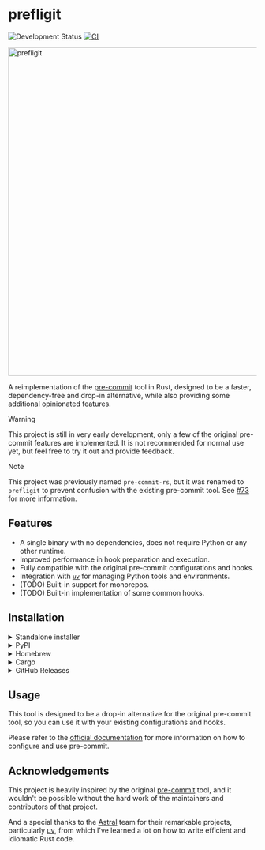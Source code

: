 # prefligit

![Development Status](https://img.shields.io/badge/Development-Early_Stage-yellowgreen)
[![CI](https://github.com/j178/prefligit/actions/workflows/ci.yml/badge.svg)](https://github.com/j178/prefligit/actions/workflows/ci.yml)

<img width="665" alt="prefligit" src="https://github.com/user-attachments/assets/dd2d48d0-d825-407e-9248-e74660b445de">

A reimplementation of the [pre-commit](https://pre-commit.com/) tool in Rust, designed to be a faster, dependency-free and drop-in alternative,
while also providing some additional opinionated features.

> [!WARNING]
> This project is still in very early development, only a few of the original pre-commit features are implemented.
> It is not recommended for normal use yet, but feel free to try it out and provide feedback.

> [!NOTE]
> This project was previously named `pre-commit-rs`, but it was renamed to `prefligit` to prevent confusion with the existing pre-commit tool.
> See [#73](https://github.com/j178/prefligit/issues/73) for more information.

## Features

- A single binary with no dependencies, does not require Python or any other runtime.
- Improved performance in hook preparation and execution.
- Fully compatible with the original pre-commit configurations and hooks.
- Integration with [`uv`](https://github.com/astral-sh/uv) for managing Python tools and environments.
- (TODO) Built-in support for monorepos.
- (TODO) Built-in implementation of some common hooks.

## Installation

<details>
<summary>Standalone installer</summary>

`prefligit` provides a standalone installer script to download and install the tool:

```console
# On Linux and macOS
curl --proto '=https' --tlsv1.2 -LsSf https://github.com/j178/prefligit/releases/download/v0.0.9/prefligit-installer.sh | sh

# On Windows
powershell -ExecutionPolicy ByPass -c "irm https://github.com/j178/prefligit/releases/download/v0.0.9/prefligit-installer.ps1 | iex"
```
</details>

<details>
<summary>PyPI</summary>

`prefligit` is published as Python binary wheel to PyPI, you can install it using `pip`, `uv` (recommended), or `pipx`:

```console
pip install prefligit

# or

uv tool install prefligit

# or

pipx install prefligit
```
</details>

<details>
<summary>Homebrew</summary>

```console
brew install j178/tap/prefligit
```
</details>

<details>
<summary>Cargo</summary>

Build from source using Cargo:

```console
cargo install --locked prefligit
```

Install from the binary directly using `cargo binstall`:

```console
cargo binstall prefligit
```
</details>

<details>
<summary>GitHub Releases</summary>

`prefligit` release artifacts can be downloaded directly from the [GitHub releases](https://github.com/j178/prefligit/releases).
</details>


## Usage

This tool is designed to be a drop-in alternative for the original pre-commit tool, so you can use it with your existing configurations and hooks.

Please refer to the [official documentation](https://pre-commit.com/) for more information on how to configure and use pre-commit.

## Acknowledgements

This project is heavily inspired by the original [pre-commit](https://pre-commit.com/) tool, and it wouldn't be possible without the hard work
of the maintainers and contributors of that project.

And a special thanks to the [Astral](https://github.com/astral-sh) team for their remarkable projects, particularly [uv](https://github.com/astral-sh/uv),
from which I've learned a lot on how to write efficient and idiomatic Rust code.
